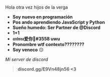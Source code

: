 Hola otra vez hijos de la verga

- **Soy nuevo en programación**
- **Pos ando aprendiendo JavaScript y Python**
- **Sueño humedo: Ser Partner de @Discord**
- **1+1**
- **𝔞𝔫𝔡𝔯𝔢𝔞爱你🥀#3558 uwu**
- **Pronombre wtf contexto????????**
- **Soy veneco** 😔

*Mi server de discord*
> **discord.gg/E9Vn48jn56 <3**
